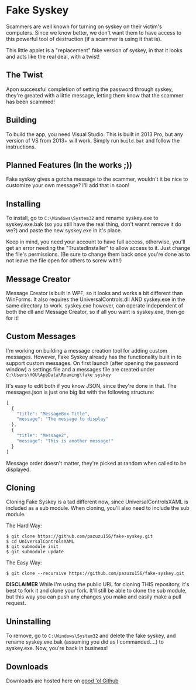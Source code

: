 # Fake Syskey
Scammers are well known for turning on syskey on their victim's computers. Since we know better, we don't want them to have access to this powerful tool of destruction (if a scammer is using it that is).

This little applet is a "replacement" fake version of syskey, in that it looks and acts like the real deal, with a twist!

## The Twist
Apon successful completion of setting the password through syskey, they're greated with a little message, letting them know that the scammer has been scammed!

## Building
To build the app, you need Visual Studio. This is built in 2013 Pro, but any version of VS from 2013+ will work. Simply run `build.bat` and follow the instructions.

## Planned Features (In the works ;))
Fake syskey gives a gotcha message to the scammer, wouldn't it be nice to customize your own message? I'll add that in soon!

## Installing
To install, go to `C:\Windows\System32` and rename syskey.exe to syskey.exe.bak (so you still have the real thing, don't wannt remove it do we?) and paste the new syskey.exe in it's place.

Keep in mind, you need your account to have full access, otherwise, you'll get an error needing the "TrustedInstaller" to allow access to it. Just change the file's permissions. (Be sure to change them back once you're done as to not leave the file open for others to screw with!)

## Message Creator
Message Creator is built in WPF, so it looks and works a bit different than WinForms. It also requires the UniversalControls.dll AND syskey.exe in the same directory to work. syskey.exe however, can operate independent of both the dll and Message Creator, so if all you want is syskey.exe, then go for it!

## Custom Messages
I'm working on building a message creation tool for adding custom messages. However, Fake Syskey already has the functionality built in to support custom messages. On first launch (after opening the password window) a settings file and a messages file are created under `C:\Users\YOU\AppData\Roaming\fake syskey`

It's easy to edit both if you know JSON, since they're done in that. The messages.json is just one big list with the following structure:

```javascript
[
  {
    "title": "MessageBox Title",
    "message": "The message to display"
  },
  {
    "title": "Message2",
    "message": "This is another message!"
  }
]
```

Message order doesn't matter, they're picked at random when called to be displayed.

## Cloning
Cloning Fake Syskey is a tad different now, since UniversalControlsXAML is included as a sub module. When cloning, you'll also need to include the sub module.

The Hard Way:

```shell
$ git clone https://github.com/pazuzu156/fake-syskey.git
$ cd UniversalControlsXAML
$ git submodule init
$ git submodule update
```

The Easy Way:

```shell
$ git clone --recursive https://github.com/pazuzu156/fake-syskey.git
```

**DISCLAIMER**
While I'm using the public URL for cloning THIS repository, it's best to fork it and clone your fork. It'll still be able to clone the sub module, but this way you can push any changes you make and easily make a pull request.

## Uninstalling
To remove, go to `C:\Windows\System32` and delete the fake syskey, and rename syskey.exe.bak (assuming you did as I commanded....) to syskey.exe. Now, you're back in business!

## Downloads
Downloads are hosted here on [good 'ol Github](https://github.com/pazuzu156/Fake-Syskey/releases)
